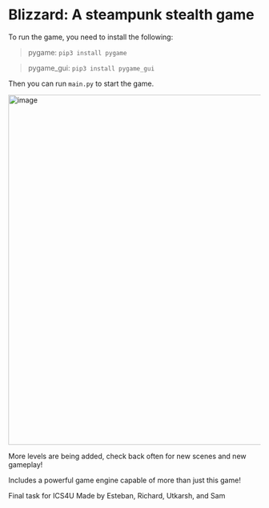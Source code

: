 # Blizzard: A steampunk stealth game

To run the game, you need to install the following:
> pygame: `pip3 install pygame`

> pygame_gui: `pip3 install pygame_gui`

Then you can run `main.py` to start the game.

<img width="699" alt="image" src="https://user-images.githubusercontent.com/21973258/175512048-b62fbef9-1cb4-4669-91d6-4da5f6ee28d8.png">

More levels are being added, check back often for new scenes and new gameplay!

Includes a powerful game engine capable of more than just this game!

Final task for ICS4U
Made by Esteban, Richard, Utkarsh, and Sam
